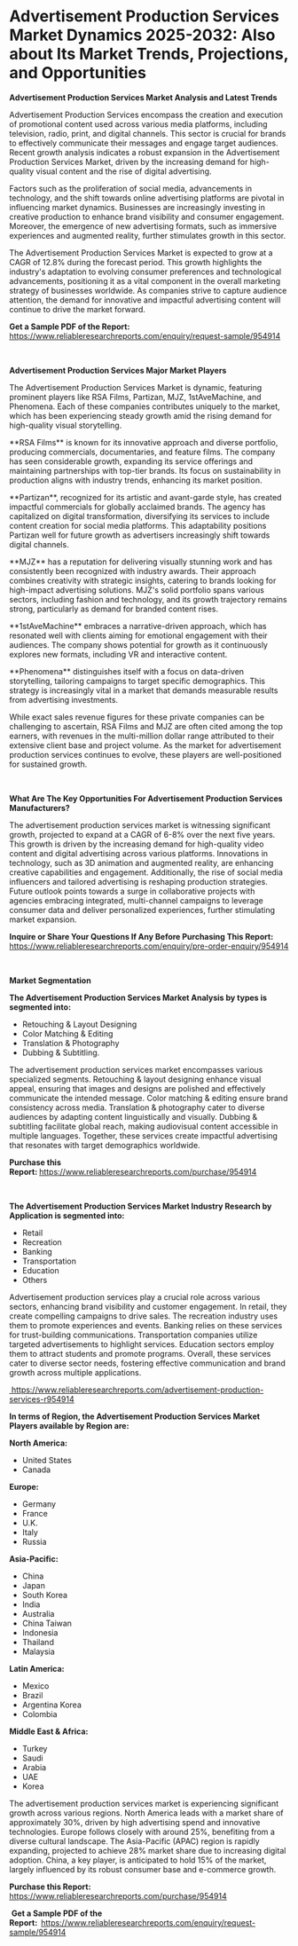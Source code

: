 <p><h1>Advertisement Production Services Market Dynamics 2025-2032: Also about Its Market Trends, Projections, and Opportunities</h1></p><p><strong>Advertisement Production Services Market Analysis and Latest Trends</strong></p>
<p><p>Advertisement Production Services encompass the creation and execution of promotional content used across various media platforms, including television, radio, print, and digital channels. This sector is crucial for brands to effectively communicate their messages and engage target audiences. Recent growth analysis indicates a robust expansion in the Advertisement Production Services Market, driven by the increasing demand for high-quality visual content and the rise of digital advertising.</p><p>Factors such as the proliferation of social media, advancements in technology, and the shift towards online advertising platforms are pivotal in influencing market dynamics. Businesses are increasingly investing in creative production to enhance brand visibility and consumer engagement. Moreover, the emergence of new advertising formats, such as immersive experiences and augmented reality, further stimulates growth in this sector.</p><p>The Advertisement Production Services Market is expected to grow at a CAGR of 12.8% during the forecast period. This growth highlights the industry's adaptation to evolving consumer preferences and technological advancements, positioning it as a vital component in the overall marketing strategy of businesses worldwide.  As companies strive to capture audience attention, the demand for innovative and impactful advertising content will continue to drive the market forward.</p></p>
<p><strong>Get a Sample PDF of the Report:&nbsp;</strong> <a href="https://www.reliableresearchreports.com/enquiry/request-sample/954914?utm_campaign=2677&utm_medium=2&utm_source=Github&utm_content=ia&utm_term=18042025&utm_id=advertisement-production-services">https://www.reliableresearchreports.com/enquiry/request-sample/954914</a></p>
<p>&nbsp;</p>
<p><strong>Advertisement Production Services Major Market Players</strong></p>
<p><p>The Advertisement Production Services Market is dynamic, featuring prominent players like RSA Films, Partizan, MJZ, 1stAveMachine, and Phenomena. Each of these companies contributes uniquely to the market, which has been experiencing steady growth amid the rising demand for high-quality visual storytelling.</p><p>**RSA Films** is known for its innovative approach and diverse portfolio, producing commercials, documentaries, and feature films. The company has seen considerable growth, expanding its service offerings and maintaining partnerships with top-tier brands. Its focus on sustainability in production aligns with industry trends, enhancing its market position.</p><p>**Partizan**, recognized for its artistic and avant-garde style, has created impactful commercials for globally acclaimed brands. The agency has capitalized on digital transformation, diversifying its services to include content creation for social media platforms. This adaptability positions Partizan well for future growth as advertisers increasingly shift towards digital channels.</p><p>**MJZ** has a reputation for delivering visually stunning work and has consistently been recognized with industry awards. Their approach combines creativity with strategic insights, catering to brands looking for high-impact advertising solutions. MJZ's solid portfolio spans various sectors, including fashion and technology, and its growth trajectory remains strong, particularly as demand for branded content rises.</p><p>**1stAveMachine** embraces a narrative-driven approach, which has resonated well with clients aiming for emotional engagement with their audiences. The company shows potential for growth as it continuously explores new formats, including VR and interactive content.</p><p>**Phenomena** distinguishes itself with a focus on data-driven storytelling, tailoring campaigns to target specific demographics. This strategy is increasingly vital in a market that demands measurable results from advertising investments.</p><p>While exact sales revenue figures for these private companies can be challenging to ascertain, RSA Films and MJZ are often cited among the top earners, with revenues in the multi-million dollar range attributed to their extensive client base and project volume. As the market for advertisement production services continues to evolve, these players are well-positioned for sustained growth.</p></p>
<p>&nbsp;</p>
<p><strong>What Are The Key Opportunities For Advertisement Production Services Manufacturers?</strong></p>
<p><p>The advertisement production services market is witnessing significant growth, projected to expand at a CAGR of 6-8% over the next five years. This growth is driven by the increasing demand for high-quality video content and digital advertising across various platforms. Innovations in technology, such as 3D animation and augmented reality, are enhancing creative capabilities and engagement. Additionally, the rise of social media influencers and tailored advertising is reshaping production strategies. Future outlook points towards a surge in collaborative projects with agencies embracing integrated, multi-channel campaigns to leverage consumer data and deliver personalized experiences, further stimulating market expansion.</p></p>
<p><strong>Inquire or Share Your Questions If Any Before Purchasing This Report:</strong> <a href="https://www.reliableresearchreports.com/enquiry/pre-order-enquiry/954914?utm_campaign=2677&utm_medium=2&utm_source=Github&utm_content=ia&utm_term=18042025&utm_id=advertisement-production-services">https://www.reliableresearchreports.com/enquiry/pre-order-enquiry/954914</a></p>
<p>&nbsp;</p>
<p><strong>Market Segmentation</strong></p>
<p><strong>The Advertisement Production Services Market Analysis by types is segmented into:</strong></p>
<p><ul><li>Retouching & Layout Designing</li><li>Color Matching & Editing</li><li>Translation & Photography</li><li>Dubbing & Subtitling.</li></ul></p>
<p><p>The advertisement production services market encompasses various specialized segments. Retouching & layout designing enhance visual appeal, ensuring that images and designs are polished and effectively communicate the intended message. Color matching & editing ensure brand consistency across media. Translation & photography cater to diverse audiences by adapting content linguistically and visually. Dubbing & subtitling facilitate global reach, making audiovisual content accessible in multiple languages. Together, these services create impactful advertising that resonates with target demographics worldwide.</p></p>
<p><strong>Purchase this Report:&nbsp;</strong><a href="https://www.reliableresearchreports.com/purchase/954914?utm_campaign=2677&utm_medium=2&utm_source=Github&utm_content=ia&utm_term=18042025&utm_id=advertisement-production-services">https://www.reliableresearchreports.com/purchase/954914</a></p>
<p>&nbsp;</p>
<p><strong>The Advertisement Production Services Market Industry Research by Application is segmented into:</strong></p>
<p><ul><li>Retail</li><li>Recreation</li><li>Banking</li><li>Transportation</li><li>Education</li><li>Others</li></ul></p>
<p><p>Advertisement production services play a crucial role across various sectors, enhancing brand visibility and customer engagement. In retail, they create compelling campaigns to drive sales. The recreation industry uses them to promote experiences and events. Banking relies on these services for trust-building communications. Transportation companies utilize targeted advertisements to highlight services. Education sectors employ them to attract students and promote programs. Overall, these services cater to diverse sector needs, fostering effective communication and brand growth across multiple applications.</p></p>
<p><a href="https://www.reliableresearchreports.com/advertisement-production-services-r954914?utm_campaign=2677&utm_medium=2&utm_source=Github&utm_content=ia&utm_term=18042025&utm_id=advertisement-production-services">&nbsp;https://www.reliableresearchreports.com/advertisement-production-services-r954914</a></p>
<p><strong>In terms of Region, the Advertisement Production Services Market Players available by Region are:</strong></p>
<p>
    <p> <strong> North America: </strong>
        <ul>
            <li>United States</li>
            <li>Canada</li>
        </ul>
        </p> 
    <p> <strong> Europe: </strong>
        <ul>
            <li>Germany</li>
            <li>France</li>
            <li>U.K.</li>
            <li>Italy</li>
            <li>Russia</li>
        </ul>
        </p> 
    <p> <strong> Asia-Pacific: </strong>
        <ul>
            <li>China</li>
            <li>Japan</li>
            <li>South Korea</li>
            <li>India</li>
            <li>Australia</li>
            <li>China Taiwan</li>
            <li>Indonesia</li>
            <li>Thailand</li>
            <li>Malaysia</li>
        </ul>
        </p> 
    <p> <strong> Latin America: </strong>
        <ul>
            <li>Mexico</li>
            <li>Brazil</li>
            <li>Argentina Korea</li>
            <li>Colombia</li>
        </ul>
        </p> 
    <p> <strong> Middle East & Africa: </strong>
        <ul>
            <li>Turkey</li>
            <li>Saudi</li>
            <li>Arabia</li>
            <li>UAE</li>
            <li>Korea</li>
        </ul>
    </p>
    </p>
<p><p>The advertisement production services market is experiencing significant growth across various regions. North America leads with a market share of approximately 30%, driven by high advertising spend and innovative technologies. Europe follows closely with around 25%, benefiting from a diverse cultural landscape. The Asia-Pacific (APAC) region is rapidly expanding, projected to achieve 28% market share due to increasing digital adoption. China, a key player, is anticipated to hold 15% of the market, largely influenced by its robust consumer base and e-commerce growth.</p></p>
<p><strong>Purchase this Report: </strong><a href="https://www.reliableresearchreports.com/purchase/954914?utm_campaign=2677&utm_medium=2&utm_source=Github&utm_content=ia&utm_term=18042025&utm_id=advertisement-production-services">https://www.reliableresearchreports.com/purchase/954914</a></p>
<p>&nbsp;<strong>Get a Sample PDF of the Report:&nbsp;&nbsp;</strong><a href="https://www.reliableresearchreports.com/enquiry/request-sample/954914?utm_campaign=2677&utm_medium=2&utm_source=Github&utm_content=ia&utm_term=18042025&utm_id=advertisement-production-services">https://www.reliableresearchreports.com/enquiry/request-sample/954914</a></p>
<p><strong></strong></p>
<p><p></p><p></p><p></p></p>
